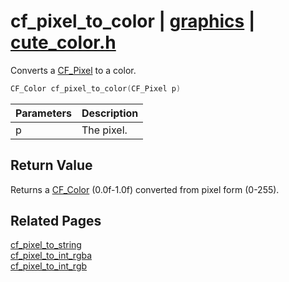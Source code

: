 # cf_pixel_to_color | [graphics](https://github.com/RandyGaul/cute_framework/blob/master/docs/graphics/README.md) | [cute_color.h](https://github.com/RandyGaul/cute_framework/blob/master/include/cute_color.h)

Converts a [CF_Pixel](https://github.com/RandyGaul/cute_framework/blob/master/docs/graphics/cf_pixel.md) to a color.

```cpp
CF_Color cf_pixel_to_color(CF_Pixel p)
```

Parameters | Description
--- | ---
p | The pixel.

## Return Value

Returns a [CF_Color](https://github.com/RandyGaul/cute_framework/blob/master/docs/graphics/cf_color.md) (0.0f-1.0f) converted from pixel form (0-255).

## Related Pages

[cf_pixel_to_string](https://github.com/RandyGaul/cute_framework/blob/master/docs/graphics/cf_pixel_to_string.md)  
[cf_pixel_to_int_rgba](https://github.com/RandyGaul/cute_framework/blob/master/docs/graphics/cf_pixel_to_int_rgba.md)  
[cf_pixel_to_int_rgb](https://github.com/RandyGaul/cute_framework/blob/master/docs/graphics/cf_pixel_to_int_rgb.md)  
